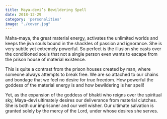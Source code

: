 ```yaml
---
title: Maya-devi’s Bewildering Spell
date: 2018-12-29
category: 'personalities'
image: "./cover.jpg"
---
```


Maha-maya, the great material energy, activates the unlimited worlds and keeps the jiva souls bound in the shackles of passion and ignorance. She is very subtle yet extremely powerful. So perfect is the illusion she casts over the conditioned souls that not a single person even wants to escape from the prison house of material existence.

This is quite a contrast from the prison houses created by man, where someone always attempts to break free. We are so attached to our chains and bondage that we feel no desire for true freedom. How powerful the goddess of the material energy is and how bewildering is her spell!

Yet, as the expansion of the goddess of bhakti who reigns over the spiritual sky, Maya-devi ultimately desires our deliverance from material clutches. She is both our imprisoner and our well wisher. Our ultimate salvation is granted solely by the mercy of the Lord, under whose desires she serves.